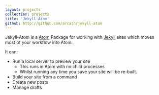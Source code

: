 ```yaml
---
layout: projects
collection: projects
title: 'Jekyll-Atom'
github: http://github.com/arcath/jekyll-atom
---
```


Jekyll-Atom is a [Atom] Package for working with [Jekyll] sites which moves most of your workflow into Atom.

It can:

  - Run a local server to preview your site
    - This runs in Atom with no child processes
    - Whilst running any time you save your site will be re-built.
  - Build your site from a command
  - Create new posts
  - Manage drafts

[Atom]: http://atom.io
[Jekyll]: http://jekyllrb.com
